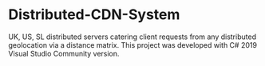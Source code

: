 # Distributed-CDN-System
UK, US, SL distributed servers catering client requests from any distributed geolocation via a distance matrix. This project was developed with C# 2019 Visual Studio Community version.
